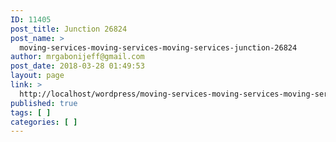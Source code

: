 ```yaml
---
ID: 11405
post_title: Junction 26824
post_name: >
  moving-services-moving-services-moving-services-junction-26824
author: mrgabonijeff@gmail.com
post_date: 2018-03-28 01:49:53
layout: page
link: >
  http://localhost/wordpress/moving-services-moving-services-moving-services-junction-26824/
published: true
tags: [ ]
categories: [ ]
---
```

